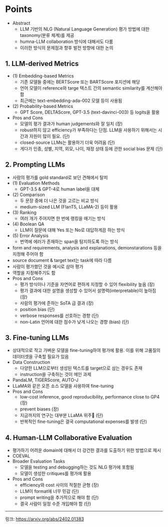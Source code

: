 # Points
- Abstract
  - LLM 기반의 NLG (Natural Language Generation) 평가 방법에 대한 taxonomy(분류 체계)를 제공
  - humna-LLM collaboration 방식에 대해서도 다룸
  - 이러한 방식의 문제점과 향후 발전 방향에 대한 논의
 

## 1. LLM-derived Metrics
  - (1) Embedding-based Metrics
    - 기존 모델들 중에는 BERTScore 또는 BARTScore 포지션에 해당
    - 언어 모델이 reference와 targe 텍스트 간의 semantic similarity를 계산해야 함
    - 최근에는 text-embedding-ada-002 모델 등이 사용됨
  - (2) Probability-based Metrics
    - GPT Score, DELTAScore, GPT-3.5 (text-davinci-003) 등 logits을 활용
  - Pros and Cons
    - 모델의 평가 결과가 human judgements와 잘 일치 (장)
    - robust하지 않고 efficiency가 부족하다는 단점. LLM을 사용하기 위해서는 시간과 자원이 많이 필요. (단)
    - closed-source LLMs는 활용하기 더욱 어려움 (단)
    - 게다가 인종, 성별, 지역, 외모, 나이, 재정 상태 등에 관한 social bias 문제 (단)
## 2. Prompting LLMs
  - 사람의 평가를 gold standard로 보던 견해에서 탈피
  - (1) Evaluation Methods
    - GPT-3.5 & GPT-4로 human label을 대체
  - (2) Comparison
    - 두 문장 중에 더 나은 것을 고르는 비교 방식
    - medium-sized LLM (FlanT5, LLaMA-2) 등이 활용
  - (3) Ranking
    - 여러 개가 주어지면 한 번에 랭킹을 매기는 방식
  - (4) Boolean QA
    - LLM이 질문에 대해 Yes 또는 No로 대답하게끔 하는 방식
  - (5) Error Analysis
    - 번역에 에러가 존재하는 span을 탐지하도록 하는 방식
  - form and requirements, analysis and explanations, demonstarations 등을 지정해 주어야 함
  - source document & target text는 task에 따라 다름
  - 사람이 평가했던 것을 예시로 삼아 평가
  - 역할을 지정해주기도 함
  - Pros and Cons
    - 평가 방식이나 기준을 자연어로 편하게 지정할 수 있어 flexibility 높음 (장)
    - 평가 결과에 대한 설명을 생성할 수 있어서 설명력(interpretable)이 높아짐 (장)
    - 사람의 평가에 준하는 SoTA 급 결과 (장)
    - position bias (단)
    - verbose responses를 선호하는 경향 (단)
    - non-Latin 언어에 대한 점수가 낮게 나오는 경향 (bias) (단)
   
## 3. Fine-tuning LLMs
  -  상대적으로 작고 가벼운 모델을 fine-tuning하여 평가에 활용. 이를 위해 고품질의 데이터셋을 구축할 필요가 있음
  -  Data Construction
      -  다양한 LLM으로부터 생성된 텍스트를 target으로 삼는 경우도 존재
      -  instruction을 구축하는 것이 메인 과제
  -  PandaLM, TIGERScore, AUTO-J
  -  LLaMA와 같은 오픈 소스 모델을 사용하여 fine-tuning
  -  Pros and Cons
      -  low-cost inference, good reproducibility, performance close to GP4 (장)
      -  prevent biases (장)
      -  지금까지의 연구는 대부분 LLaMA 위주 (단)
      -  반복적인 fine-tuning은 결국 computational expenses를 발생 (단)
## 4. Human-LLM Collaborative Evaluation
  - 평가하기 어려운 domain에 대해서 더 강건한 결과를 도출하기 위한 방법으로 제시
  - COEVAL
  - Broader Evaluation Tasks
    - 모델을 testing and debugging하는 것도 NLG 평가에 포함됨
    - 모델이 생성한 critiques를 평가에 활용
  - Pros and Cons
    - efficiency와 cost 사이의 적절한 균형 (장)
    - LLM이 format에 너무 민감 (단)
    - prompt writing을 추가적으로 해야 함 (단)
    - 결국 사람이 일정 수준 개입해야 함 (단)


---
링크: https://arxiv.org/abs/2402.01383
